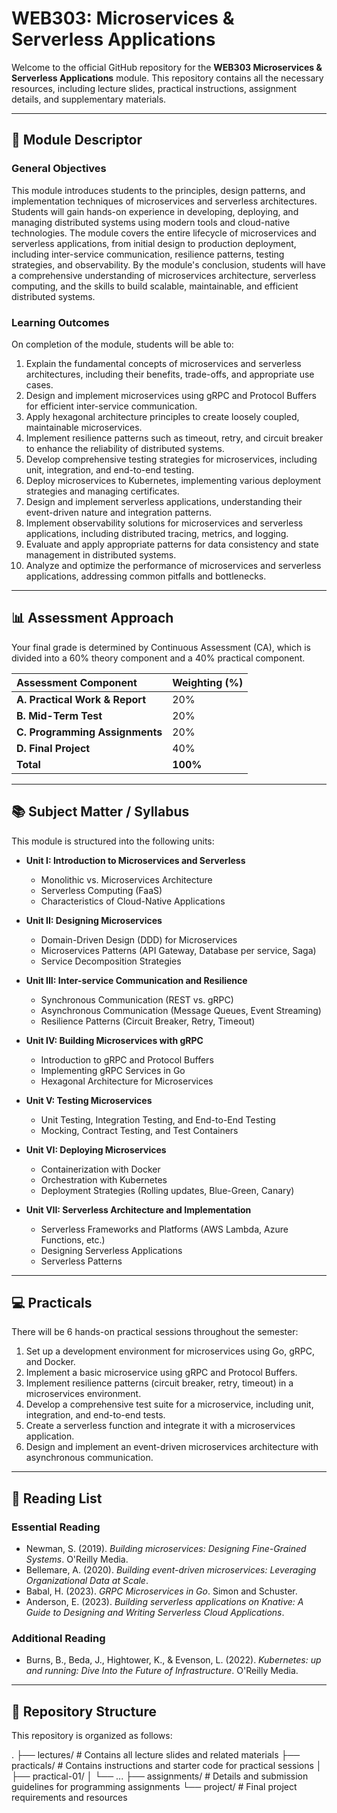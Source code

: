 # WEB303: Microservices & Serverless Applications

Welcome to the official GitHub repository for the **WEB303 Microservices & Serverless Applications** module. This repository contains all the necessary resources, including lecture slides, practical instructions, assignment details, and supplementary materials.

---

## 📖 Module Descriptor

### **General Objectives**

This module introduces students to the principles, design patterns, and implementation techniques of microservices and serverless architectures. Students will gain hands-on experience in developing, deploying, and managing distributed systems using modern tools and cloud-native technologies. The module covers the entire lifecycle of microservices and serverless applications, from initial design to production deployment, including inter-service communication, resilience patterns, testing strategies, and observability. By the module's conclusion, students will have a comprehensive understanding of microservices architecture, serverless computing, and the skills to build scalable, maintainable, and efficient distributed systems.

### **Learning Outcomes**

On completion of the module, students will be able to:

1.  Explain the fundamental concepts of microservices and serverless architectures, including their benefits, trade-offs, and appropriate use cases.
2.  Design and implement microservices using gRPC and Protocol Buffers for efficient inter-service communication.
3.  Apply hexagonal architecture principles to create loosely coupled, maintainable microservices.
4.  Implement resilience patterns such as timeout, retry, and circuit breaker to enhance the reliability of distributed systems.
5.  Develop comprehensive testing strategies for microservices, including unit, integration, and end-to-end testing.
6.  Deploy microservices to Kubernetes, implementing various deployment strategies and managing certificates.
7.  Design and implement serverless applications, understanding their event-driven nature and integration patterns.
8.  Implement observability solutions for microservices and serverless applications, including distributed tracing, metrics, and logging.
9.  Evaluate and apply appropriate patterns for data consistency and state management in distributed systems.
10. Analyze and optimize the performance of microservices and serverless applications, addressing common pitfalls and bottlenecks.

---

## 📊 Assessment Approach

Your final grade is determined by Continuous Assessment (CA), which is divided into a 60% theory component and a 40% practical component.

| Assessment Component | Weighting (%) |
| :--- | :--- |
| **A. Practical Work & Report** | 20% |
| **B. Mid-Term Test** | 20% |
| **C. Programming Assignments** | 20% |
| **D. Final Project** | 40% |
| **Total** | **100%** |

---

## 📚 Subject Matter / Syllabus

This module is structured into the following units:

* **Unit I: Introduction to Microservices and Serverless**
    * Monolithic vs. Microservices Architecture
    * Serverless Computing (FaaS)
    * Characteristics of Cloud-Native Applications

* **Unit II: Designing Microservices**
    * Domain-Driven Design (DDD) for Microservices
    * Microservices Patterns (API Gateway, Database per service, Saga)
    * Service Decomposition Strategies

* **Unit III: Inter-service Communication and Resilience**
    * Synchronous Communication (REST vs. gRPC)
    * Asynchronous Communication (Message Queues, Event Streaming)
    * Resilience Patterns (Circuit Breaker, Retry, Timeout)

* **Unit IV: Building Microservices with gRPC**
    * Introduction to gRPC and Protocol Buffers
    * Implementing gRPC Services in Go
    * Hexagonal Architecture for Microservices

* **Unit V: Testing Microservices**
    * Unit Testing, Integration Testing, and End-to-End Testing
    * Mocking, Contract Testing, and Test Containers

* **Unit VI: Deploying Microservices**
    * Containerization with Docker
    * Orchestration with Kubernetes
    * Deployment Strategies (Rolling updates, Blue-Green, Canary)

* **Unit VII: Serverless Architecture and Implementation**
    * Serverless Frameworks and Platforms (AWS Lambda, Azure Functions, etc.)
    * Designing Serverless Applications
    * Serverless Patterns

---

## 💻 Practicals

There will be 6 hands-on practical sessions throughout the semester:

1.  Set up a development environment for microservices using Go, gRPC, and Docker.
2.  Implement a basic microservice using gRPC and Protocol Buffers.
3.  Implement resilience patterns (circuit breaker, retry, timeout) in a microservices environment.
4.  Develop a comprehensive test suite for a microservice, including unit, integration, and end-to-end tests.
5.  Create a serverless function and integrate it with a microservices application.
6.  Design and implement an event-driven microservices architecture with asynchronous communication.

---

## 📖 Reading List

### Essential Reading

* Newman, S. (2019). *Building microservices: Designing Fine-Grained Systems*. O'Reilly Media.
* Bellemare, A. (2020). *Building event-driven microservices: Leveraging Organizational Data at Scale*.
* Babal, H. (2023). *GRPC Microservices in Go*. Simon and Schuster.
* Anderson, E. (2023). *Building serverless applications on Knative: A Guide to Designing and Writing Serverless Cloud Applications*.

### Additional Reading

* Burns, B., Beda, J., Hightower, K., & Evenson, L. (2022). *Kubernetes: up and running: Dive Into the Future of Infrastructure*. O'Reilly Media.

---

## 📂 Repository Structure

This repository is organized as follows:

.
├── lectures/           # Contains all lecture slides and related materials
├── practicals/         # Contains instructions and starter code for practical sessions
│   ├── practical-01/
│   └── ...
├── assignments/        # Details and submission guidelines for programming assignments
└── project/            # Final project requirements and resources